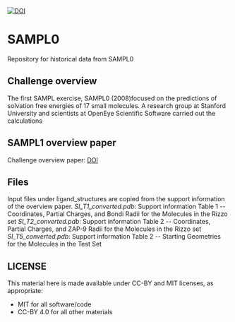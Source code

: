 [![DOI](https://zenodo.org/badge/DOI/10.5281/zenodo.5510231.svg)](https://doi.org/10.5281/zenodo.5510231)

# SAMPL0
Repository for historical data from SAMPL0

## Challenge overview
The first SAMPL exercise, SAMPL0 (2008)focused on the predictions of solvation free energies of 17 small molecules. A research group at Stanford University and scientists at OpenEye Scientific Software carried out the calculations

## SAMPL1 overview paper
Challenge overview paper: [DOI](https://doi.org/10.1021/jm070549+)

## Files
Input files under ligand\_structures are copied from the support information of the overview paper. 
    *SI_T1_converted.pdb*: 
        Support information Table 1 -- Coordinates, Partial Charges, and Bondi Radii for the Molecules in the Rizzo set
    *SI_T2_converted.pdb*: 
        Support information Table 2 -- Coordinates, Partial Charges, and ZAP-9 Radii for the Molecules in the Rizzo set
    *SI_T5_converted.pdb*: 
        Support information Table 2 -- Starting Geometries for the Molecules in the Test Set 

## LICENSE

This material here is made available under CC-BY and MIT licenses, as appropriate:

* MIT for all software/code
* CC-BY 4.0 for all other materials
